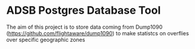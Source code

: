 # ADSB Postgres Database Tool

The aim of this project is to store data coming from Dump1090 (https://github.com/flightaware/dump1090) to make statistcs on overflies over specific geographic zones
